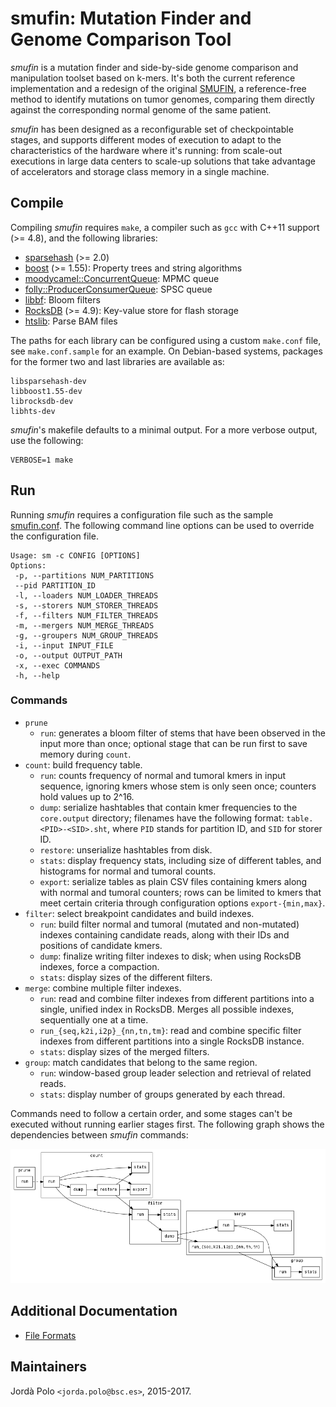 # smufin: Mutation Finder and Genome Comparison Tool

*smufin* is a mutation finder and side-by-side genome comparison and
manipulation toolset based on k-mers. It's both the current reference
implementation and a redesign of the original [SMUFIN][smufin], a
reference-free method to identify mutations on tumor genomes, comparing them
directly against the corresponding normal genome of the same patient.

*smufin* has been designed as a reconfigurable set of checkpointable stages,
and supports different modes of execution to adapt to the characteristics of
the hardware where it's running: from scale-out executions in large data
centers to scale-up solutions that take advantage of accelerators and storage
class memory in a single machine.

## Compile

Compiling *smufin* requires `make`, a compiler such as `gcc` with C++11
support (>= 4.8), and the following libraries:

 - [sparsehash][sparsehash] (>= 2.0)
 - [boost][boost] (>= 1.55): Property trees and string algorithms
 - [moodycamel::ConcurrentQueue][concurrentq]: MPMC queue
 - [folly::ProducerConsumerQueue][folly]: SPSC queue
 - [libbf][libbf]: Bloom filters
 - [RocksDB][rocksdb] (>= 4.9): Key-value store for flash storage
 - [htslib][htslib]: Parse BAM files

The paths for each library can be configured using a custom `make.conf` file,
see `make.conf.sample` for an example. On Debian-based systems, packages for
the former two and last libraries are available as:

 ```
 libsparsehash-dev
 libboost1.55-dev
 librocksdb-dev
 libhts-dev
 ```

*smufin*'s makefile defaults to a minimal output. For a more verbose output,
use the following:

 ```
 VERBOSE=1 make
 ```

## Run

Running *smufin* requires a configuration file such as the sample
[smufin.conf][smufinconf]. The following command line options can be used to
override the configuration file.

 ```
 Usage: sm -c CONFIG [OPTIONS]
 Options:
  -p, --partitions NUM_PARTITIONS
  --pid PARTITION_ID
  -l, --loaders NUM_LOADER_THREADS
  -s, --storers NUM_STORER_THREADS
  -f, --filters NUM_FILTER_THREADS
  -m, --mergers NUM_MERGE_THREADS
  -g, --groupers NUM_GROUP_THREADS
  -i, --input INPUT_FILE
  -o, --output OUTPUT_PATH
  -x, --exec COMMANDS
  -h, --help
 ```

### Commands

 * `prune`
   * `run`: generates a bloom filter of stems that have been observed in the
     input more than once; optional stage that can be run first to save memory
     during `count`.
 * `count`: build frequency table.
   * `run`: counts frequency of normal and tumoral kmers in input sequence,
     ignoring kmers whose stem is only seen once; counters hold values up to
     2^16.
   * `dump`: serialize hashtables that contain kmer frequencies to the
     `core.output` directory; filenames have the following format:
     `table.<PID>-<SID>.sht`, where `PID` stands for partition ID, and `SID`
     for storer ID.
   * `restore`: unserialize hashtables from disk.
   * `stats`: display frequency stats, including size of different tables, and
     histograms for normal and tumoral counts.
   * `export`: serialize tables as plain CSV files containing kmers along with
     normal and tumoral counters; rows can be limited to kmers that meet
     certain criteria through configuration options `export-{min,max}`.
 * `filter`: select breakpoint candidates and build indexes.
   * `run`: build filter normal and tumoral (mutated and non-mutated) indexes
     containing candidate reads, along with their IDs and positions of
     candidate kmers.
   * `dump`: finalize writing filter indexes to disk; when using RocksDB
     indexes, force a compaction.
   * `stats`: display sizes of the different filters.
 * `merge`: combine multiple filter indexes.
   * `run`: read and combine filter indexes from different partitions into a
     single, unified index in RocksDB. Merges all possible indexes,
     sequentially one at a time.
   * `run_{seq,k2i,i2p}_{nn,tn,tm}`: read and combine specific filter indexes
     from different partitions into a single RocksDB instance.
   * `stats`: display sizes of the merged filters.
 * `group`: match candidates that belong to the same region.
   * `run`: window-based group leader selection and retrieval of related
     reads.
   * `stats`: display number of groups generated by each thread.

Commands need to follow a certain order, and some stages can't be executed
without running earlier stages first. The following graph shows the
dependencies between *smufin* commands:

![Command dependency graph](doc/figures/deps.png)

## Additional Documentation

 * [File Formats][formats]

## Maintainers

Jordà Polo `<jorda.polo@bsc.es>`, 2015-2017.

[smufin]: http://cg.bsc.es/smufin/ "SMUFIN"
[boost]: http://www.boost.org/ "Boost"
[sparsehash]: https://github.com/sparsehash/sparsehash "Sparse Hash"
[folly]: https://github.com/facebook/folly "Folly"
[rocksdb]: https://github.com/facebook/rocksdb "RocksDB"
[concurrentq]: https://github.com/cameron314/concurrentqueue "ConcurrentQueue"
[libbf]: https://github.com/mavam/libbf "libbf"
[htslib]: https://github.com/samtools/htslib "htslib"
[formats]: doc/formats.md
[smufinconf]: smufin.conf
